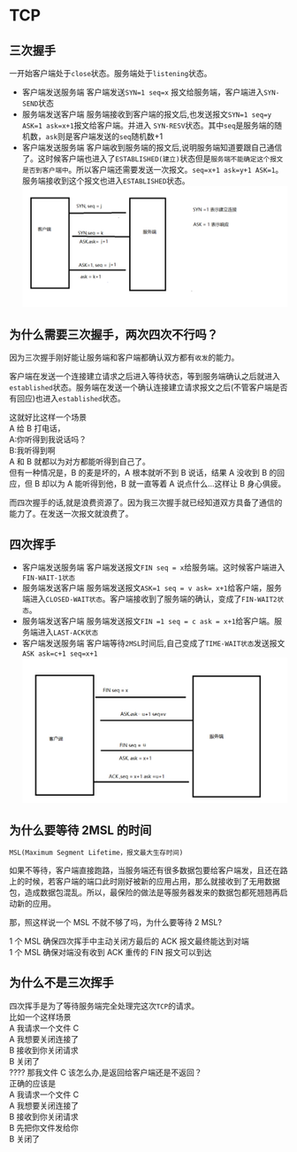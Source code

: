 # TCP

## 三次握手

一开始客户端处于`close`状态。服务端处于`listening`状态。

- 客户端发送服务端 客户端发送`SYN=1 seq=x` 报文给服务端，客户端进入`SYN-SEND`状态
- 服务端发送客户端 服务端接收到客户端的报文后,也发送报文`SYN=1 seq=y ASK=1 ask=x+1`报文给客户端。并进入 `SYN-RESV`状态。其中`seq`是服务端的随机数，`ask`则是客户端发送的`seq`随机数+1
- 客户端发送服务端 客户端收到服务端的报文后,说明服务端知道要跟自己通信了。这时候客户端也进入了`ESTABLISHED(建立)`状态但是`服务端不能确定这个报文是否到客户端中`。所以客户端还需要发送一次报文。`seq=x+1 ask=y+1 ASK=1`。服务端接收到这个报文也进入`ESTABLISHED`状态。<br />![1.png](./imgs/1.png)

## 为什么需要三次握手，两次四次不行吗？

因为三次握手刚好能让服务端和客户端都确认双方都有`收发`的能力。

客户端在发送一个连接建立请求之后进入等待状态，等到服务端确认之后就进入`established`状态。服务端在发送一个确认连接建立请求报文之后(不管客户端是否有回应)也进入`established`状态。

这就好比这样一个场景<br />A 给 B 打电话，<br />A:你听得到我说话吗？<br />B:我听得到啊<br />A 和 B 就都以为对方都能听得到自己了。<br />但有一种情况是，B 的麦是坏的，A 根本就听不到 B 说话，结果 A 没收到 B 的回应，但 B 却以为 A 能听得到他，B 就一直等着 A 说点什么...这样让 B 身心俱疲。

而四次握手的话,就是浪费资源了。因为我三次握手就已经知道双方具备了通信的能力了。在发送一次报文就浪费了。

## 四次挥手

- 客户端发送服务端 客户端发送报文`FIN seq = x`给服务端。这时候客户端进入`FIN-WAIT-1状态`
- 服务端发送客户端 服务端发送报文`ASK=1 seq = v ask= x+1`给客户端，服务端进入`CLOSED-WAIT状态`。客户端接收到了服务端的确认，变成了`FIN-WAIT2状态`。
- 服务端发送客户端 服务端发送报文`FIN =1 seq = c ask = x+1`给客户端。服务端进入`LAST-ACK状态`
- 客户端发送服务端 客户端等待`2MSL`时间后,自己变成了`TIME-WAIT状态`发送报文`ASK ask=c+1 seq=x+1`<br />![2.png](./imgs/2.png)

## 为什么要等待 2MSL 的时间

`MSL(Maximum Segment Lifetime，报文最大生存时间)`

如果不等待，客户端直接跑路，当服务端还有很多数据包要给客户端发，且还在路上的时候，若客户端的端口此时刚好被新的应用占用，那么就接收到了无用数据包，造成数据包混乱。所以，最保险的做法是等服务器发来的数据包都死翘翘再启动新的应用。

那，照这样说一个 MSL 不就不够了吗，为什么要等待 2 MSL?

1 个 MSL 确保四次挥手中主动关闭方最后的 ACK 报文最终能达到对端<br />1 个 MSL 确保对端没有收到 ACK 重传的 FIN 报文可以到达

## 为什么不是三次挥手

四次挥手是为了等待服务端完全处理完这次`TCP`的请求。<br />比如一个这样场景<br />A 我请求一个文件 C<br />A 我想要关闭连接了<br />B 接收到你关闭请求<br />B 关闭了<br />???? 那我文件 C 该怎么办,是返回给客户端还是不返回？<br />正确的应该是<br />A 我请求一个文件 C<br />A 我想要关闭连接了<br />B 接收到你关闭请求<br />B 先把你文件发给你<br />B 关闭了
